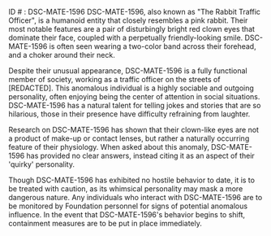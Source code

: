 ID # : DSC-MATE-1596
DSC-MATE-1596, also known as "The Rabbit Traffic Officer", is a humanoid entity that closely resembles a pink rabbit. Their most notable features are a pair of disturbingly bright red clown eyes that dominate their face, coupled with a perpetually friendly-looking smile. DSC-MATE-1596 is often seen wearing a two-color band across their forehead, and a choker around their neck.

Despite their unusual appearance, DSC-MATE-1596 is a fully functional member of society, working as a traffic officer on the streets of [REDACTED]. This anomalous individual is a highly sociable and outgoing personality, often enjoying being the center of attention in social situations. DSC-MATE-1596 has a natural talent for telling jokes and stories that are so hilarious, those in their presence have difficulty refraining from laughter.

Research on DSC-MATE-1596 has shown that their clown-like eyes are not a product of make-up or contact lenses, but rather a naturally occurring feature of their physiology. When asked about this anomaly, DSC-MATE-1596 has provided no clear answers, instead citing it as an aspect of their 'quirky' personality.

Though DSC-MATE-1596 has exhibited no hostile behavior to date, it is to be treated with caution, as its whimsical personality may mask a more dangerous nature. Any individuals who interact with DSC-MATE-1596 are to be monitored by Foundation personnel for signs of potential anomalous influence. In the event that DSC-MATE-1596's behavior begins to shift, containment measures are to be put in place immediately.